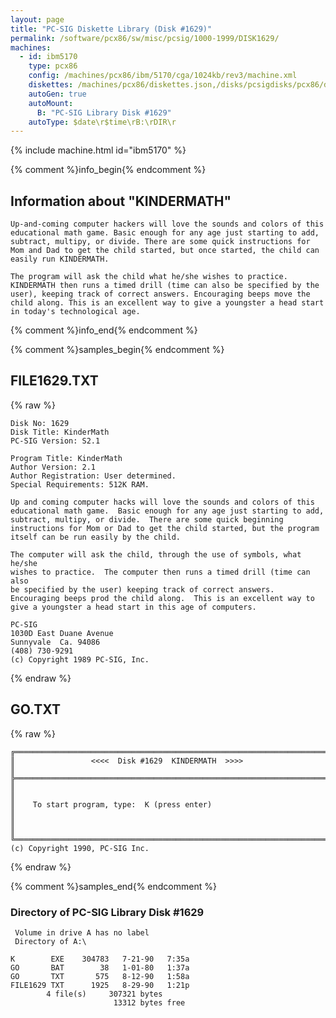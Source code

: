 ```yaml
---
layout: page
title: "PC-SIG Diskette Library (Disk #1629)"
permalink: /software/pcx86/sw/misc/pcsig/1000-1999/DISK1629/
machines:
  - id: ibm5170
    type: pcx86
    config: /machines/pcx86/ibm/5170/cga/1024kb/rev3/machine.xml
    diskettes: /machines/pcx86/diskettes.json,/disks/pcsigdisks/pcx86/diskettes.json
    autoGen: true
    autoMount:
      B: "PC-SIG Library Disk #1629"
    autoType: $date\r$time\rB:\rDIR\r
---
```


{% include machine.html id="ibm5170" %}

{% comment %}info_begin{% endcomment %}

## Information about "KINDERMATH"

    Up-and-coming computer hackers will love the sounds and colors of this
    educational math game. Basic enough for any age just starting to add,
    subtract, multipy, or divide. There are some quick instructions for
    Mom and Dad to get the child started, but once started, the child can
    easily run KINDERMATH.
    
    The program will ask the child what he/she wishes to practice.
    KINDERMATH then runs a timed drill (time can also be specified by the
    user), keeping track of correct answers. Encouraging beeps move the
    child along. This is an excellent way to give a youngster a head start
    in today's technological age.
{% comment %}info_end{% endcomment %}

{% comment %}samples_begin{% endcomment %}

## FILE1629.TXT

{% raw %}
```
Disk No: 1629                                                           
Disk Title: KinderMath                                                  
PC-SIG Version: S2.1                                                    
                                                                        
Program Title: KinderMath                                               
Author Version: 2.1                                                     
Author Registration: User determined.                                   
Special Requirements: 512K RAM.                                         
                                                                        
Up and coming computer hacks will love the sounds and colors of this    
educational math game.  Basic enough for any age just starting to add,  
subtract, multipy, or divide.  There are some quick beginning           
instructions for Mom or Dad to get the child started, but the program   
itself can be run easily by the child.                                  
                                                                        
The computer will ask the child, through the use of symbols, what he/she
wishes to practice.  The computer then runs a timed drill (time can also
be specified by the user) keeping track of correct answers.             
Encouraging beeps prod the child along.  This is an excellent way to    
give a youngster a head start in this age of computers.                 
                                                                        
PC-SIG                                                                  
1030D East Duane Avenue                                                 
Sunnyvale  Ca. 94086                                                    
(408) 730-9291                                                          
(c) Copyright 1989 PC-SIG, Inc.                                         
```
{% endraw %}

## GO.TXT

{% raw %}
```
╔═════════════════════════════════════════════════════════════════════════╗
║                 <<<<  Disk #1629  KINDERMATH  >>>>                      ║
╠═════════════════════════════════════════════════════════════════════════╣
║                                                                         ║
║    To start program, type:  K (press enter)                             ║
║                                                                         ║
╚═════════════════════════════════════════════════════════════════════════╝
(c) Copyright 1990, PC-SIG Inc.
```
{% endraw %}

{% comment %}samples_end{% endcomment %}

### Directory of PC-SIG Library Disk #1629

     Volume in drive A has no label
     Directory of A:\

    K        EXE    304783   7-21-90   7:35a
    GO       BAT        38   1-01-80   1:37a
    GO       TXT       575   8-12-90   1:58a
    FILE1629 TXT      1925   8-29-90   1:21p
            4 file(s)     307321 bytes
                           13312 bytes free
